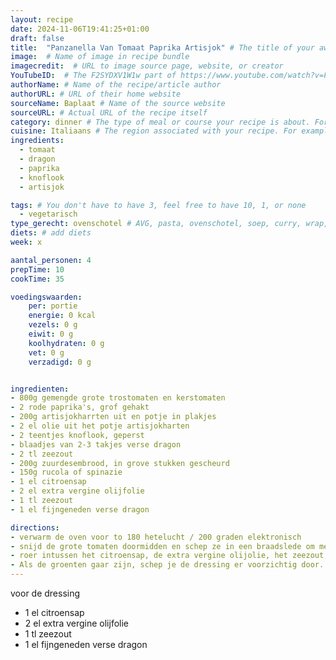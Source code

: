 ```yaml
---
layout: recipe
date: 2024-11-06T19:41:25+01:00
draft: false
title:  "Panzanella Van Tomaat Paprika Artisjok" # The title of your awesome recipe
image:  # Name of image in recipe bundle
imagecredit:  # URL to image source page, website, or creator
YouTubeID:  # The F2SYDXV1W1w part of https://www.youtube.com/watch?v=F2SYDXV1W1w
authorName: # Name of the recipe/article author
authorURL: # URL of their home website
sourceName: Baplaat # Name of the source website
sourceURL: # Actual URL of the recipe itself
category: dinner # The type of meal or course your recipe is about. For example: "dinner", "entree", or "dessert".
cuisine: Italiaans # The region associated with your recipe. For example, Italiaans, Mediterraans", or Eigen.
ingredients:
  - tomaat
  - dragon
  - paprika
  - knoflook
  - artisjok

tags: # You don't have to have 3, feel free to have 10, 1, or none
  - vegetarisch
type_gerecht: ovenschotel # AVG, pasta, ovenschotel, soep, curry, wrap, etc.
diets: # add diets
week: x

aantal_personen: 4
prepTime: 10
cookTime: 35

voedingswaarden:
    per: portie
    energie: 0 kcal
    vezels: 0 g
    eiwit: 0 g
    koolhydraten: 0 g
    vet: 0 g
    verzadigd: 0 g


ingredienten:
- 800g gemengde grote trostomaten en kerstomaten
- 2 rode paprika's, grof gehakt
- 200g artisjokharrten uit en potje in plakjes
- 2 el olie uit het potje artisjokharten
- 2 teentjes knoflook, geperst
- blaadjes van 2-3 takjes verse dragon
- 2 tl zeezout
- 200g zuurdesembrood, in grove stukken gescheurd
- 150g rucola of spinazie
- 1 el citroensap
- 2 el extra vergine olijfolie
- 1 tl zeezout
- 1 el fijngeneden verse dragon

directions:
- verwarm de oven voor to 180 hetelucht / 200 graden elektronisch
- snijd de grote tomaten doormidden en schep ze in een braadslede om met de kerstomaten rode parprika, artisjokken, olie, knoflook en dragon. Stroo het zeezout erover, leg het in grove stukken geschreurde brood erop en zet het geheel 35 minuten in de oven
- roer intussen het citroensap, de extra vergine olijolie, het zeezout, en de fijngesneden dragon door elkaar
- Als de groenten gaar zijn, schep je de dressing er voorzichtig door. samen met de rucola of spinazie
---
```


voor de dressing

- 1 el citroensap
- 2 el extra vergine olijfolie
- 1 tl zeezout
- 1 el fijngeneden verse dragon